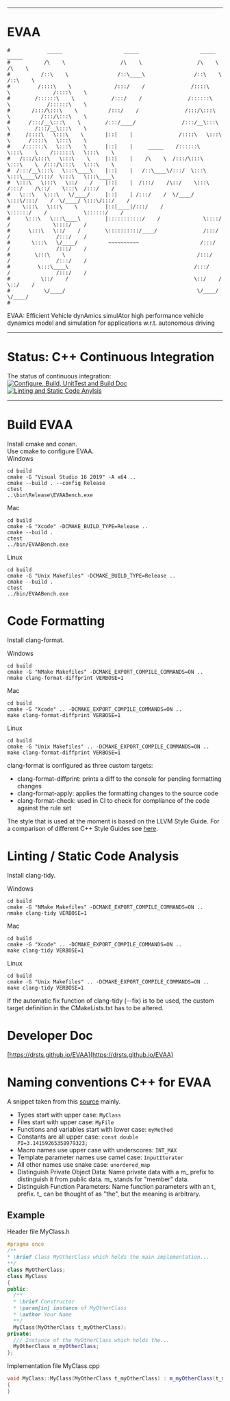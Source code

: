 ***
# EVAA
```
#            _____                    _____                    _____                    _____           
#           /\    \                  /\    \                  /\    \                  /\    \          
#          /::\    \                /::\____\                /::\    \                /::\    \         
#         /::::\    \              /:::/    /               /::::\    \              /::::\    \        
#        /::::::\    \            /:::/    /               /::::::\    \            /::::::\    \       
#       /:::/\:::\    \          /:::/    /               /:::/\:::\    \          /:::/\:::\    \      
#      /:::/__\:::\    \        /:::/____/               /:::/__\:::\    \        /:::/__\:::\    \     
#     /::::\   \:::\    \       |::|    |               /::::\   \:::\    \      /::::\   \:::\    \    
#    /::::::\   \:::\    \      |::|    |     _____    /::::::\   \:::\    \    /::::::\   \:::\    \   
#   /:::/\:::\   \:::\    \     |::|    |    /\    \  /:::/\:::\   \:::\    \  /:::/\:::\   \:::\    \  
#  /:::/__\:::\   \:::\____\    |::|    |   /::\____\/:::/  \:::\   \:::\____\/:::/  \:::\   \:::\____\ 
#  \:::\   \:::\   \::/    /    |::|    |  /:::/    /\::/    \:::\  /:::/    /\::/    \:::\  /:::/    / 
#   \:::\   \:::\   \/____/     |::|    | /:::/    /  \/____/ \:::\/:::/    /  \/____/ \:::\/:::/    /  
#    \:::\   \:::\    \         |::|____|/:::/    /            \::::::/    /            \::::::/    /   
#     \:::\   \:::\____\        |:::::::::::/    /              \::::/    /              \::::/    /    
#      \:::\   \::/    /        \::::::::::/____/               /:::/    /               /:::/    /     
#       \:::\   \/____/          ~~~~~~~~~~                    /:::/    /               /:::/    /      
#        \:::\    \                                           /:::/    /               /:::/    /       
#         \:::\____\                                         /:::/    /               /:::/    /        
#          \::/    /                                         \::/    /                \::/    /         
#           \/____/                                           \/____/                  \/____/          
#                                                                                                       
```
EVAA: Efficient Vehicle dynAmics simulAtor
high performance vehicle dynamics model and simulation for applications 
w.r.t. autonomous driving
***
# Status: C++ Continuous Integration   
The status of continuous integration:
[![Configure, Build, UnitTest and Build Doc](https://github.com/DrStS/EVAA/actions/workflows/buildAndUnitTest.yml/badge.svg)](https://github.com/DrStS/EVAA/actions/workflows/buildAndUnitTest.yml)    
[![Linting and Static Code Anylsis](https://github.com/DrStS/EVAA/actions/workflows/lintingAndStaticAnalysis.yml/badge.svg)](https://github.com/DrStS/EVAA/actions/workflows/lintingAndStaticAnalysis.yml)    
***
# Build EVAA  
Install cmake and conan.    
Use cmake to configure EVAA.   
Windows  
```console
cd build
cmake -G "Visual Studio 16 2019" -A x64 ..
cmake --build . --config Release
ctest
..\bin\Release\EVAABench.exe
```
Mac  
```console
cd build
cmake -G "Xcode" -DCMAKE_BUILD_TYPE=Release ..
cmake --build .
ctest
../bin/EVAABench.exe
```
Linux  
```console
cd build
cmake -G "Unix Makefiles" -DCMAKE_BUILD_TYPE=Release ..
cmake --build .
ctest
../bin/EVAABench.exe
```

# Code Formatting   

Install clang-format.    

Windows  
```console
cd build
cmake -G "NMake Makefiles" -DCMAKE_EXPORT_COMPILE_COMMANDS=ON ..
nmake clang-format-diffprint VERBOSE=1
```
Mac  
```console
cd build
cmake -G "Xcode" .. -DCMAKE_EXPORT_COMPILE_COMMANDS=ON ..
make clang-format-diffprint VERBOSE=1
```
Linux  
```console
cd build
cmake -G "Unix Makefiles" .. -DCMAKE_EXPORT_COMPILE_COMMANDS=ON ..
make clang-format-diffprint VERBOSE=1
```

clang-format is configured as three custom targets:
- clang-format-diffprint: prints a diff to the console for pending formatting changes
- clang-format-apply: applies the formatting changes to the source code
- clang-format-check: used in CI to check for compliance of the code against the rule set

The style that is used at the moment is based on the LLVM Style Guide. For a comparison of different C++ Style Guides see [here](https://github.com/motine/cppstylelineup).

# Linting / Static Code Analysis  

Install clang-tidy.    

Windows  
```console
cd build
cmake -G "NMake Makefiles" -DCMAKE_EXPORT_COMPILE_COMMANDS=ON ..
nmake clang-tidy VERBOSE=1
```
Mac  
```console
cd build
cmake -G "Xcode" .. -DCMAKE_EXPORT_COMPILE_COMMANDS=ON ..
make clang-tidy VERBOSE=1
```
Linux  
```console
cd build
cmake -G "Unix Makefiles" .. -DCMAKE_EXPORT_COMPILE_COMMANDS=ON ..
make clang-tidy VERBOSE=1
```

If the automatic fix function of clang-tidy (--fix) is to be used, the custom target definition in the CMakeLists.txt has to be altered.

# Developer Doc
[https://drsts.github.io/EVAA](https://drsts.github.io/EVAA)

# Naming conventions C++ for EVAA
A snippet taken from this [source](https://lefticus.gitbooks.io/cpp-best-practices/content/03-Style.html) mainly.   
* Types start with upper case: <code>MyClass</code>  
* Files start with upper case: <code>MyFile</code>  
* Functions and variables start with lower case: <code>myMethod</code>   
* Constants are all upper case: <code>const double PI=3.14159265358979323;</code>  
* Macro names use upper case with underscores: <code>INT_MAX</code>  
* Template parameter names use camel case: <code>InputIterator</code>  
* All other names use snake case: <code>unordered_map</code>   
* Distinguish Private Object Data: Name private data with a m_ prefix to distinguish it from public data. m_ stands for "member" data.  
* Distinguish Function Parameters: Name function parameters with an t_ prefix. t_ can be thought of as "the", but the meaning is arbitrary.  
## Example
Header file MyClass.h    
```cpp
#pragma once
/**
* \brief Class MyOtherClass which holds the main implementation...
**/
class MyOtherClass;
class MyClass
{
public:
  /**
  * \brief Constructor
  * \param[in] instance of MyOtherClass
  * \author Your Name
  **/
  MyClass(MyOtherClass t_myOtherClass);
private:
  /// Instance of the MyOtherClass which holds the...
  MyOtherClass m_myOtherClass;
};
```
Implementation file MyClass.cpp    
```cpp
void MyClass::MyClass(MyOtherClass t_myOtherClass) : m_myOtherClass(t_myOtherClass)
{
}
```
  
